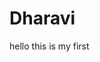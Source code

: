 # Dharavi
<!DOCTYPE html>
<html lang="en">
<head>
    <title> abes college</title>
</head>
<body>
    <p font-size='44'>hello this is my first</p>
</body>
</html>
